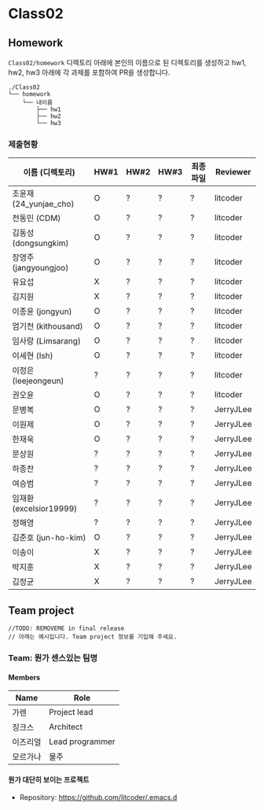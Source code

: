 # Class02


## Homework
`Class02/homework` 디렉토리 아래에 본인의 이름으로 된 디렉토리를 생성하고 hw1, hw2, hw3 아래에 각 과제를 포함하여 PR을 생성합니다.

```
./Class02
└── homework
    └── 내이름
        ├── hw1
        ├── hw2
        └── hw3
```

### 제출현황
| 이름 (디렉토리)           | HW#1 | HW#2 | HW#3 | 최종 파일 | Reviewer |
|------------------------|------|------|------|----------|----------|
| 조윤재 (24_yunjae_cho) | O | ? | ? | ? | litcoder |
| 천동민 (CDM)            | O | ? | ? | ? | litcoder |
| 김동성 (dongsungkim)    | O | ? | ? | ? | litcoder |
| 장영주 (jangyoungjoo)   | O | ? | ? | ? | litcoder |
| 유요섭                  | X | ? | ? | ? | litcoder |
| 김지원                  | X | ? | ? | ? | litcoder |
| 이종윤 (jongyun)        | O | ? | ? | ? | litcoder |
| 엄기천 (kithousand)     | O | ? | ? | ? | litcoder |
| 임사랑 (Limsarang)      | O | ? | ? | ? | litcoder |
| 이세현 (Ish)            | O | ? | ? | ? | litcoder |
| 이정은 (leejeongeun)    | ? | ? | ? | ? | litcoder |
| 권오윤                  | O | ? | ? | ? | litcoder |
| 문병복                  | O | ? | ? | ? | JerryJLee |
| 이원제                  | O | ? | ? | ? | JerryJLee |
| 한재욱                  | O | ? | ? | ? | JerryJLee |
| 문상원                  | ? | ? | ? | ? | JerryJLee |
| 하종찬                  | ? | ? | ? | ? | JerryJLee |
| 여승범                  | ? | ? | ? | ? | JerryJLee |
| 임재환 (excelsior19999) | ? | ? | ? | ? | JerryJLee |
| 정해영                  | ? | ? | ? | ? | JerryJLee |
| 김준호 (jun-ho-kim)     | O | ? | ? | ? | JerryJLee |
| 이송이                  | X | ? | ? | ? | JerryJLee |
| 박지훈                  | X | ? | ? | ? | JerryJLee |
| 김정균                  | X | ? | ? | ? | JerryJLee |


## Team project

```
//TODO: REMOVEME in final release
// 아래는 예시입니다. Team project 정보를 기입해 주세요.
```

### Team: 뭔가 센스있는 팀명
#### Members

| Name | Role |
|----|----|
| 가렌 | Project lead |
| 징크스 | Architect |
| 이즈리얼 | Lead programmer |
| 모르가나 | 물주 |

#### 뭔가 대단히 보이는 프로젝트
  * Repository: https://github.com/litcoder/.emacs.d
